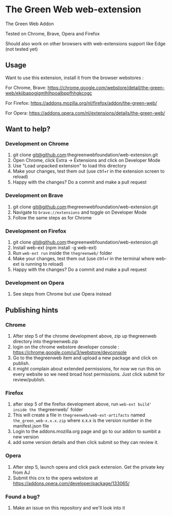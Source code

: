 The Green Web web-extension
===========================

The Green Web Addon 

Tested on Chrome, Brave, Opera and Firefox

Should also work on other browsers with web-extensions support like Edge (not tested yet)

## Usage

Want to use this extension, install it from the browser webstores : 

For Chrome, Brave:
  https://chrome.google.com/webstore/detail/the-green-web/ekiibapogjgmlhlhpoalbppfhhgkcogc
  
For Firefox:
  https://addons.mozilla.org/nl/firefox/addon/the-green-web/

For Opera:
  https://addons.opera.com/nl/extensions/details/the-green-web/

## Want to help?

### Development on Chrome
  1. git clone git@github.com:thegreenwebfoundation/web-extension.git
  2. Open Chrome, click Extra -> Extensions and click on Developer Mode
  3. Use "Load unpacked extension" to load this directory
  4. Make your changes, test them out (use ctrl+r in the extension screen to reload)
  5. Happy with the changes? Do a commit and make a pull request

### Development on Brave
  1. git clone git@github.com:thegreenwebfoundation/web-extension.git
  2. Navigate to `brave://extensions` and toggle on Developer Mode
  3. Follow the same steps as for Chrome
  
### Development on Firefox
  1. git clone git@github.com:thegreenwebfoundation/web-extension.git
  2. Install web-ext (npm install -g web-ext)
  3. Run `web-ext run` inside the `thegreenweb/` folder
  4. Make your changes, test them out (use ctrl+r in the terminal where web-ext is running to reload)
  5. Happy with the changes? Do a commit and make a pull request

### Development on Opera
  1. See steps from Chrome but use Opera instead
  
## Publishing hints
### Chrome
  1. After step 5 of the chrome development above, zip up thegreenweb directory into thegreenweb.zip
  2. login on the chrome webstore developer console : https://chrome.google.com/u/3/webstore/devconsole
  3. Go to the thegreenweb item and upload a new package and click on publish. 
  4. it might complain about extended permissions, for now we run this on every website so we need broad host permissions. 
  Just click submit for review/publish. 
  
### Firefox
  1. after step 5 of the firefox development above, run `web-ext build' inside the `thegreenweb/` folder
  2. This will create a file in `thegreenweb/web-ext-artifacts` named `the_green_web-x.x.x.zip` where x.x.x is the version number in the manifest.json file
  3. Login to the addons.mozilla.org page and go to our addon to sumbit a new version
  4. add some version details and then click submit so they can review it.   
  
### Opera
  1. After step 5, launch opera and click pack extension. Get the private key from AJ
  2. Submit this crx to the opera webstore at  https://addons.opera.com/developer/package/133065/
  
### Found a bug?

  1. Make an issue on this repository and we'll look into it
